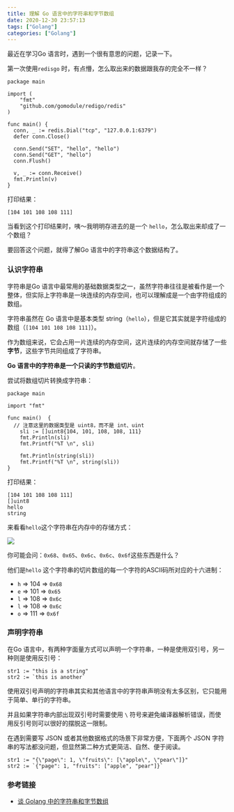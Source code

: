 ```yaml
---
title: 理解 Go 语言中的字符串和字节数组
date: 2020-12-30 23:57:13
tags: ["Golang"]
categories: ["Golang"]
---
```


最近在学习Go 语言时，遇到一个很有意思的问题，记录一下。

<!-- more -->

第一次使用`redisgo` 时，有点懵，怎么取出来的数据跟我存的完全不一样？
```
package main

import (
	"fmt"
	"github.com/gomodule/redigo/redis"
)

func main() {
  conn, _ := redis.Dial("tcp", "127.0.0.1:6379")
  defer conn.Close()
  
  conn.Send("SET", "hello", "hello")
  conn.Send("GET", "hello")
  conn.Flush()
  
  v, _ := conn.Receive()
  fmt.Println(v)
}
```

打印结果：
```
[104 101 108 108 111]
```

当看到这个打印结果时，咦～我明明存进去的是一个 `hello`，怎么取出来却成了一个数组？

要回答这个问题，就得了解Go 语言中的字符串这个数据结构了。

### 认识字符串
字符串是Go 语言中最常用的基础数据类型之一，虽然字符串往往是被看作是一个整体，但实际上字符串是一块连续的内存空间，也可以理解成是一个由字符组成的数组。

字符串虽然在 Go 语言中是基本类型 string（`hello`），但是它其实就是字符组成的数组（`[104 101 108 108 111]`）。

作为数组来说，它会占用一片连续的内存空间，这片连续的内存空间就存储了一些**字节**，这些字节共同组成了字符串。

**Go 语言中的字符串是一个只读的字节数组切片**。

尝试将数组切片转换成字符串：
```
package main

import "fmt"

func main()  {
  // 注意这里的数据类型是 uint8，而不是 int、uint
	sli := []uint8{104, 101, 108, 108, 111}
	fmt.Println(sli)
	fmt.Printf("%T \n", sli)
	
	fmt.Println(string(sli))       
	fmt.Printf("%T \n", string(sli))
}
```

打印结果：
```
[104 101 108 108 111]
[]uint8 
hello
string 
```

来看看`hello`这个字符串在内存中的存储方式：

![](https://cdn.jsdelivr.net/gh/0xAiKang/CDN/blog/images/20201230160415.png)

你可能会问：`0x68`、`0x65`、`0x6c`、`0x6c`、`0x6f`这些东西是什么？

他们是`hello` 这个字符串的切片数组的每一个字符的ASCII码所对应的十六进制：
* `h` => 104 => `0x68`
* `e` => 101 => `0x65`
* `l` => 108 => `0x6c`
* `l` => 108 => `0x6c`
* `o` => 111 => `0x6f`

### 声明字符串

在Go 语言中，有两种字面量方式可以声明一个字符串，一种是使用双引号，另一种则是使用反引号：
```
str1 := "this is a string"
str2 := `this is another`
```

使用双引号声明的字符串其实和其他语言中的字符串声明没有太多区别，它只能用于简单、单行的字符串。

并且如果字符串内部出现双引号时需要使用 `\` 符号来避免编译器解析错误，而使用反引号则可以很好的摆脱这一限制。

在遇到需要写 JSON 或者其他数据格式的场景下非常方便，下面两个 JSON 字符串的写法都没问题，但显然第二种方式更简洁、自然、便于阅读。
```
str1 := "{\"page\": 1, \"fruits\": [\"apple\", \"pear\"]}"
str2 := `{"page": 1, "fruits": ["apple", "pear"]}`
```

### 参考链接
* [谈 Golang 中的字符串和字节数组](https://www.infoq.cn/article/wj08lvwzu6tnkv4sidy6)